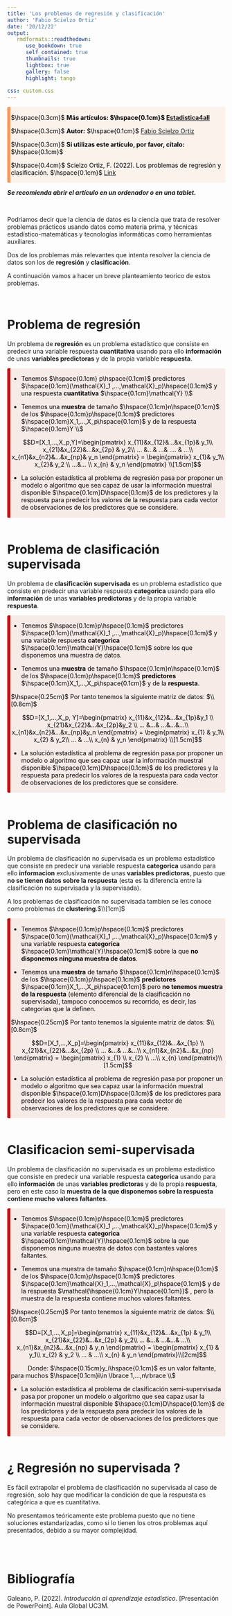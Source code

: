 ```yaml
---
title: 'Los problemas de regresión y clasificación'
author: 'Fabio Scielzo Ortiz'
date: '20/12/22'
output: 
   rmdformats::readthedown:
      use_bookdown: true
      self_contained: true
      thumbnails: true
      lightbox: true
      gallery: false
      highlight: tango
      
css: custom.css
---
```



<div>
<style scoped>
    .dataframe tbody tr th:only-of-type {
        vertical-align: middle;
    }

    .dataframe tbody tr th {
        vertical-align: top;
    }

    .dataframe thead th {
        text-align: right;
    }
    
 
    table {
     display: block;
     overflow-x: auto;
     border-collapse: collapse;
     border-spacing: 0;
     border: 0px solid;
     color: var(--jp-ui-font-color1);
     font-size: 14px;
     margin-left: auto;
     margin-right: auto;
     
            }
            
</style>





<div class="warning" style='background-color:#FCF2EC; color: #000000; border-left: solid #FE9554 7px; border-radius: 3px; size:1px ; padding:0.1em;'>
<span>
 
<p style='margin-left:10em;'>


$\hspace{0.3cm}$ **Más artículos:    $\hspace{0.1cm}$ [Estadistica4all](https://fabioscielzoortiz.github.io/Estadistica4all.github.io/)**

$\hspace{0.3cm}$ **Autor:** $\hspace{0.1cm}$ [Fabio Scielzo Ortiz](http://estadistica4all.com/autores/autores.html)


$\hspace{0.3cm}$ **Si utilizas este artículo, por favor, cítalo:** $\hspace{0.1cm}$  

$\hspace{0.4cm}$ Scielzo Ortiz, F. (2022). Los problemas de regresión y clasificación. $\hspace{0.1cm}$ [Link](http://estadistica4all.com/Articulos/Los-problemas-de-clasificaci%C3%B3n-y-regresi%C3%B3n.html)

</p>
 
</p></span>
</div>


***Se recomienda abrir el artículo en un ordenador o en una tablet.***
 
 
<br>



Podríamos decir que la ciencia de datos es la ciencia que trata de resolver problemas prácticos usando datos como materia prima, y técnicas estadístico-matemáticas y tecnologías informáticas como herramientas auxiliares.

Dos de los problemas más relevantes que intenta resolver la ciencia de datos son los de **regresión** y **clasificación**.

A continuación vamos a hacer un breve planteamiento teorico de estos problemas.


 
<br>
 
# Problema de regresión


Un problema de **regresión**  es un problema estadístico que consiste en predecir una variable respuesta **cuantitativa** usando para ello **información**  de unas **variables predictoras** y de la propia variable **respuesta**.

 
<div class="warning" style='background-color:#F7EBE8; color: #030000; border-left: solid #CA0B0B 7px; border-radius: 3px; size:1px ; padding:0.1em;'>
<span>
 
<p style='margin-left:1em;'>

- Tenemos $\hspace{0.1cm} p\hspace{0.1cm}$ predictores $\hspace{0.1cm}(\mathcal{X}_1 ,...,\mathcal{X}_p)\hspace{0.1cm}$ y una respuesta **cuantitativa** $\hspace{0.1cm}\mathcal{Y} \\$



- Tenemos una **muestra** de tamaño $\hspace{0.1cm}n\hspace{0.1cm}$ de los $\hspace{0.1cm}p\hspace{0.1cm}$ predictores $\hspace{0.1cm}X_1,...,X_p\hspace{0.1cm}$ y de la respuesta  $\hspace{0.1cm}Y \\$

$$D=[X_1,...,X_p,Y]=\begin{pmatrix}
    x_{11}&x_{12}&...&x_{1p}& y_1\\
    x_{21}&x_{22}&...&x_{2p} & y_2\\
    ... &...& ...& .... & ...\\
    x_{n1}&x_{n2}&...&x_{np}& y_n
    \end{pmatrix} = \begin{pmatrix}
    x_{1}& y_1\\
    x_{2}& y_2 \\
     ...&... \\
     x_{n} & y_n
    \end{pmatrix} \\[1.5cm]$$



- La solución estadística al problema de regresión pasa por proponer un modelo o algoritmo que sea capaz de usar la información muestral disponible $\hspace{0.1cm}D\hspace{0.1cm}$ de los predictores y la respuesta para predecir los valores de la respuesta para cada vector de observaciones de los predictores que se considere.


</p>
 
</p></span>
</div>

<br>


# Problema de clasificación supervisada



Un problema de **clasificación supervisada**  es un problema estadistico que consiste en predecir una variable respuesta **categorica** usando para ello **información**   de unas **variables predictoras** y de la propia variable **respuesta**.


<div class="warning" style='background-color:#F7EBE8; color: #030000; border-left: solid #CA0B0B 7px; border-radius: 3px; size:1px ; padding:0.1em;'>
<span>
 
<p style='margin-left:1em;'>

- Tenemos $\hspace{0.1cm}p\hspace{0.1cm}$ predictores  $\hspace{0.1cm}(\mathcal{X}_1 ,...,\mathcal{X}_p)\hspace{0.1cm}$ y una variable respuesta **categorica** $\hspace{0.1cm}\mathcal{Y}\hspace{0.1cm}$ sobre los que disponemos una muestra de datos.


- Tenemos una **muestra** de tamaño $\hspace{0.1cm}n\hspace{0.1cm}$ de los $\hspace{0.1cm}p\hspace{0.1cm}$ **predictores** $\hspace{0.1cm}X_1,...,X_p\hspace{0.1cm}$  y de la **respuesta**.

$\hspace{0.25cm}$ Por tanto tenemos la siguiente matriz de datos: $\\[0.8cm]$

$$D=[X_1,...,X_p, Y]=\begin{pmatrix}
    x_{11}&x_{12}&...&x_{1p}&y_1 \\
    x_{21}&x_{22}&...&x_{2p}&y_2 \\
    ... &...& ...&...&...\\
    x_{n1}&x_{n2}&...&x_{np}&y_n
    \end{pmatrix} = \begin{pmatrix}
    x_{1} & y_1\\
    x_{2}  & y_2\\
     ... & ...\\
     x_{n} & y_n
    \end{pmatrix} \\[1.5cm]$$
    


- La solución estadística al problema de regresión pasa por proponer un modelo o algoritmo que sea capaz usar la información muestral disponible $\hspace{0.1cm}D\hspace{0.1cm}$ de los predictores y la respuesta para predecir los valores de la respuesta para cada vector de observaciones de los predictores que se considere.
 


</p>
 
</p></span>
</div>


<br>



# Problema de clasificación no supervisada




Un problema de clasificación no supervisada  es un problema estadístico que consiste en predecir una variable respuesta **categorica** usando para ello **informacion** exclusivamente de unas **variables predictoras**, puesto que **no se tienen datos sobre la respuesta** (esta es la diferencia entre la clasificación no supervisada y la supervisada). 

A los problemas de clasificación no supervisada tambien se les conoce como problemas de **clustering**.$\\[1cm]$

<div class="warning" style='background-color:#F7EBE8; color: #030000; border-left: solid #CA0B0B 7px; border-radius: 3px; size:1px ; padding:0.1em;'>
<span>
 
<p style='margin-left:1em;'>

- Tenemos $\hspace{0.1cm}p\hspace{0.1cm}$ predictores  $\hspace{0.1cm}(\mathcal{X}_1 ,...,\mathcal{X}_p)\hspace{0.1cm}$ y una variable respuesta **categorica** $\hspace{0.1cm}\mathcal{Y}\hspace{0.1cm}$ sobre la que **no disponemos ninguna muestra de datos**.


- Tenemos una **muestra** de tamaño $\hspace{0.1cm}n\hspace{0.1cm}$ de los $\hspace{0.1cm}p\hspace{0.1cm}$ **predictores** $\hspace{0.1cm}X_1,...,X_p\hspace{0.1cm}$  pero **no tenemos muestra de la respuesta** (elemento diferencial de la clasificación no supervisada), tampoco conocemos su recorrido, es decir, las categorias que la definen.

$\hspace{0.25cm}$ Por tanto tenemos la siguiente matriz de datos: $\\[0.8cm]$

$$D=[X_1,...,X_p]=\begin{pmatrix}
    x_{11}&x_{12}&...&x_{1p} \\
    x_{21}&x_{22}&...&x_{2p} \\
    ... &...& ...&...\\
    x_{n1}&x_{n2}&...&x_{np}
    \end{pmatrix} = \begin{pmatrix}
    x_{1} \\
    x_{2}  \\
     ...\\
     x_{n} 
    \end{pmatrix}\\[1.5cm]$$
    

 

- La solución estadística al problema de regresión pasa por proponer un modelo o algoritmo que sea capaz usar la información muestral disponible $\hspace{0.1cm}D\hspace{0.1cm}$ de los predictores para predecir los valores de la respuesta para cada vector de observaciones de los predictores que se considere.
 
</p>
 
</p></span>
</div>

<br>


# Clasificacion semi-supervisada



  Un problema de clasificación no supervisada  es un problema estadistico que consiste en predecir una variable respuesta **categorica** usando para ello **información** de unas **variables predictoras** y de la propia **respuesta**, pero en este caso la **muestra de la que disponemos sobre la respuesta contiene mucho valores faltantes**.

 
<div class="warning" style='background-color:#F7EBE8; color: #030000; border-left: solid #CA0B0B 7px; border-radius: 3px; size:1px ; padding:0.1em;'>
<span>
 
<p style='margin-left:1em;'>

- Tenemos $\hspace{0.1cm}p\hspace{0.1cm}$ predictores  $\hspace{0.1cm}(\mathcal{X}_1 ,...,\mathcal{X}_p)\hspace{0.1cm}$ y una variable respuesta **categorica** $\hspace{0.1cm}\mathcal{Y}\hspace{0.1cm}$ sobre la que disponemos ninguna muestra de datos con bastantes valores faltantes.


- Tenemos una muestra de tamaño $\hspace{0.1cm}n\hspace{0.1cm}$ de los $\hspace{0.1cm}p\hspace{0.1cm}$ predictores $\hspace{0.1cm}\mathcal{X}_1,...,\mathcal{X}_p\hspace{0.1cm}$ y de la respuesta $\mathcal{\hspace{0.1cm}Y\hspace{0.1cm}}$ , pero la muestra de la respuesta contiene muchos valores faltantes. 


$\hspace{0.25cm}$ Por tanto tenemos la siguiente matriz de datos: $\\[0.8cm]$

$$D=[X_1,...,X_p]=\begin{pmatrix}
    x_{11}&x_{12}&...&x_{1p} & y_1\\
    x_{21}&x_{22}&...&x_{2p} & y_2\\
    ... &...& ...&...& ...\\
    x_{n1}&x_{n2}&...&x_{np} & y_n
    \end{pmatrix} = \begin{pmatrix}
    x_{1} & y_1\\
    x_{2} & y_2 \\
     ... & ...\\
     x_{n} & y_n
    \end{pmatrix}\\[2cm]$$
    
$\hspace{1cm}$ Donde: $\hspace{0.15cm}y_i\hspace{0.1cm}$ es un valor faltante, para muchos $\hspace{0.1cm}i\in \lbrace 1,...,n\rbrace \\$
 

- La solución estadística al problema de clasificación semi-supervisada pasa por proponer un modelo o algoritmo que sea capaz usar la información muestral disponible $\hspace{0.1cm}D\hspace{0.1cm}$ de los predictores y de la respuesta para predecir los valores de la respuesta para cada vector de observaciones de los predictores que se considere.

</p>
 
</p></span>
</div>


<br>

# ¿ Regresión no supervisada ?

Es fácil extrapolar el problema de clasificación no supervisada al caso de regresión, solo hay que modificar la condición de que la respuesta es categórica a que es cuantitativa.

No presentamos teóricamente este problema puesto que no tiene soluciones estandarizadas, como si lo tienen los otros problemas aquí presentados, debido a su mayor complejidad. 


<br>

<br>



# Bibliografía

Galeano, P. (2022). *Introducción al aprendizaje estadístico.* [Presentación de PowerPoint]. Aula Global UC3M.



<br>

<br>








